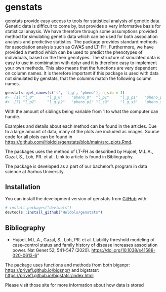 
<!-- README.md is generated from README.Rmd. Please edit that file -->

# genstats

<!-- badges: start -->
<!-- badges: end -->

genstats provide easy access to tools for statistical analysis of
genetic data. Genetic data is difficult to come by, but provides a very
informative basis for statistical anaysis. We have therefore through
some assumptions provided method for simulating genetic data which can
be used for both association analysis and predictive statistics. The
package provides standard methods for association analysis such as GWAS
and LT-FH. Furthermore, we have provided a method which can be used to
predict the phenotypes of individuals, based on the their genotypes. The
structure of simulated data is easy to use in combination with dplyr and
it is therefore easy to implement your own methods. This also means that
the functions are very dependent on column names. It is therefore
important if this package is used with data not simulated by genstats,
that the columns match the following column names.

``` r
genstats::get_names(c('l', 'l_g', 'pheno'), n_sib = 1)
#>  [1] "l_0"      "l_g_0"    "pheno_0"  "l_p1"     "l_g_p1"   "pheno_p1"
#>  [7] "l_p2"     "l_g_p2"   "pheno_p2" "l_s3"     "l_g_s3"   "pheno_s3"
```

With the amount of siblings being variable from 1 to what the computer
can handle.

Examples and details about each method can be found in the articles. Due
to a large amount of data, many of the plots are included as images.
Source code for all plots can be found in
<https://github.com/Holdols/genstats/blob/main/src_plots.Rmd>.

The packages uses the method of LT-FH as described by Hujoel, M.L.A.,
Gazal, S., Loh, PR. et al.. Link to article is found in Bibliography.

The package is developed as a part of our bachelor’s program in data
science at Aarhus University.

## Installation

You can install the development version of genstats from
[GitHub](https://github.com/) with:

``` r
# install.packages("devtools")
devtools::install_github("Holdols/genstats")
```

## Bibliography

-   Hujoel, M.L.A., Gazal, S., Loh, PR. et al. Liability threshold
    modeling of case–control status and family history of disease
    increases association power. Nat Genet 52, 541–547 (2020).
    <https://doi.org/10.1038/s41588-020-0613-6>"

The package uses functions and methods from both bigsnpr:
<https://privefl.github.io/bigsnpr/> and bigstatsr:
<https://privefl.github.io/bigstatsr/index.html>

Please visit those site for more information about how data is stored

